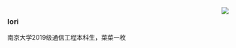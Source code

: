<a href="#">
  <img align="right" src="https://github-readme-stats.vercel.app/api?username=iori2333&show_icons=true&title_color=000000&icon_color=030303&text_color=9f9f9f&bg_color=fcfcfc">
</a>

### Iori

南京大学2019级通信工程本科生，菜菜一枚
